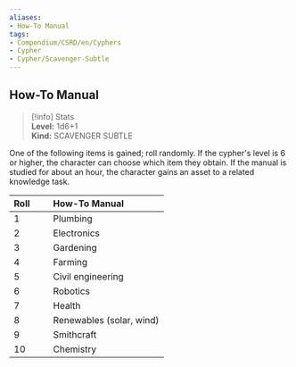 ```yaml
---
aliases:
- How-To Manual
tags:
- Compendium/CSRD/en/Cyphers
- Cypher
- Cypher/Scavenger-Subtle
---
```


  
## How-To Manual  
>[!info] Stats  
> **Level:** 1d6+1  
> **Kind:** SCAVENGER SUBTLE
  
One of the following items is gained; roll randomly. If the cypher's level is 6 or higher, the character can choose which item they obtain. If the manual is studied for about an hour, the character gains an asset to a related knowledge task.  

|  Roll &nbsp; &nbsp; &nbsp; | How-To Manual  |  
| ------------- | :----------- |  
| 1 | Plumbing |  
| 2 | Electronics |  
| 3 | Gardening |  
| 4 | Farming |  
| 5 | Civil engineering |  
| 6 | Robotics |  
| 7 | Health |  
| 8 | Renewables (solar, wind) |  
| 9 | Smithcraft |  
| 10 | Chemistry |